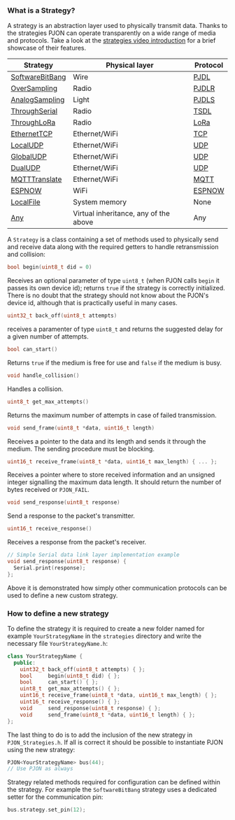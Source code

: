 
### What is a Strategy?
A strategy is an abstraction layer used to physically transmit data. Thanks to the strategies PJON can operate transparently on a wide range of media and protocols. Take a look at the [strategies video introduction](https://www.youtube.com/watch?v=yPu45xoAHGg) for a brief showcase of their features.

| Strategy      | Physical layer | Protocol |
| ------------- | -------------- | -------- |
| [SoftwareBitBang](/src/strategies/SoftwareBitBang) | Wire | [PJDL](../src/strategies/SoftwareBitBang/specification/PJDL-specification-v4.1.md) |
| [OverSampling](/src/strategies/OverSampling)  | Radio | [PJDLR](../src/strategies/OverSampling/specification/PJDLR-specification-v3.0.md) |
| [AnalogSampling](/src/strategies/AnalogSampling)  | Light | [PJDLS](../src/strategies/AnalogSampling/specification/PJDLS-specification-v2.0.md) |
| [ThroughSerial](/src/strategies/ThroughSerial)  | Radio | [TSDL](../src/strategies/ThroughSerial/specification/TSDL-specification-v3.0.md) |
| [ThroughLoRa](/src/strategies/ThroughLoRa)  | Radio | [LoRa](https://lora-alliance.org/sites/default/files/2018-07/lorawan1.0.3.pdf) |
| [EthernetTCP](/src/strategies/EthernetTCP)  | Ethernet/WiFi | [TCP](https://tools.ietf.org/html/rfc793) |
| [LocalUDP](/src/strategies/LocalUDP)  | Ethernet/WiFi | [UDP](https://tools.ietf.org/html/rfc768) |
| [GlobalUDP](/src/strategies/GlobalUDP)  | Ethernet/WiFi | [UDP](https://tools.ietf.org/html/rfc768) |
| [DualUDP](/src/strategies/DualUDP)  | Ethernet/WiFi | [UDP](https://tools.ietf.org/html/rfc768) |
| [MQTTTranslate](/src/strategies/MQTTTranslate)  | Ethernet/WiFi | [MQTT](http://docs.oasis-open.org/mqtt/mqtt/v3.1.1/os/mqtt-v3.1.1-os.pdf) |
| [ESPNOW](/src/strategies/ESPNOW)  | WiFi | [ESPNOW](https://www.espressif.com/en/products/software/esp-now/overview) |
| [LocalFile](/src/strategies/LocalFile)  | System memory | None |
| [Any](/src/strategies/Any)  | Virtual inheritance, any of the above | Any |

A `Strategy` is a class containing a set of methods used to physically send and receive data along with the required getters to handle retransmission and collision:

```cpp
bool begin(uint8_t did = 0)
```
Receives an optional parameter of type `uint8_t` (when PJON calls `begin` it passes its own device id); returns `true` if the strategy is correctly initialized. There is no doubt that the strategy should not know about the PJON's device id, although that is practically useful in many cases.

```cpp
uint32_t back_off(uint8_t attempts)
```
receives a paramenter of type `uint8_t` and returns the suggested delay for a given number of attempts.

```cpp
bool can_start()
```
Returns `true` if the medium is free for use and `false` if the medium is busy.

```cpp
void handle_collision()
```
Handles a collision.

```cpp
uint8_t get_max_attempts()
```
Returns the maximum number of attempts in case of failed transmission.

```cpp
void send_frame(uint8_t *data, uint16_t length)
```
Receives a pointer to the data and its length and sends it through the medium. The sending procedure must be blocking.

```cpp
uint16_t receive_frame(uint8_t *data, uint16_t max_length) { ... };
```
Receives a pointer where to store received information and an unsigned integer signalling the maximum data length. It should return the number of bytes received or `PJON_FAIL`.

```cpp
void send_response(uint8_t response)
```
Send a response to the packet's transmitter.

```cpp
uint16_t receive_response()
```
Receives a response from the packet's receiver.

```cpp
// Simple Serial data link layer implementation example
void send_response(uint8_t response) {
  Serial.print(response);
};
```
Above it is demonstrated how simply other communication protocols can be used to define a new custom strategy.

### How to define a new strategy
To define the strategy it is required to create a new folder named for example `YourStrategyName` in the `strategies`
directory and write the necessary file `YourStrategyName.h`:

```cpp
class YourStrategyName {
  public:
    uint32_t back_off(uint8_t attempts) { };
    bool     begin(uint8_t did) { };
    bool     can_start() { };
    uint8_t  get_max_attempts() { };
    uint16_t receive_frame(uint8_t *data, uint16_t max_length) { };
    uint16_t receive_response() { };
    void     send_response(uint8_t response) { };
    void     send_frame(uint8_t *data, uint16_t length) { };
};
```

The last thing to do is to add the inclusion of the new strategy in `PJON_Strategies.h`.
If all is correct it should be possible to instantiate PJON using the new strategy:

```cpp
PJON<YourStrategyName> bus(44);
// Use PJON as always
```

Strategy related methods required for configuration can be defined within the strategy. For example the `SoftwareBitBang` strategy uses a dedicated setter for the communication pin:
```cpp
bus.strategy.set_pin(12);
```
